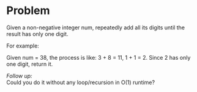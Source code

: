 # Problem  

Given a non-negative integer num, repeatedly add all its digits until the result has only one digit.  

For example:  

Given num = 38, the process is like: 3 + 8 = 11, 1 + 1 = 2. Since 2 has only one digit, return it.  

_Follow up:_  
Could you do it without any loop/recursion in O(1) runtime?   